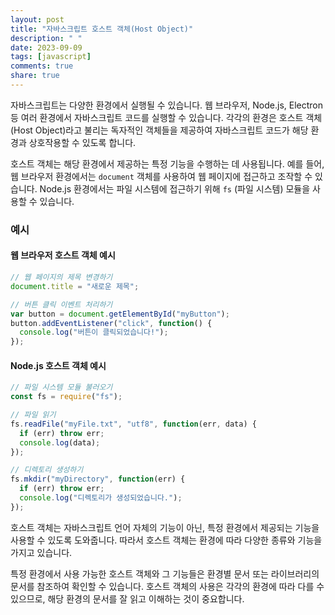 ```yaml
---
layout: post
title: "자바스크립트 호스트 객체(Host Object)"
description: " "
date: 2023-09-09
tags: [javascript]
comments: true
share: true
---
```


자바스크립트는 다양한 환경에서 실행될 수 있습니다. 웹 브라우저, Node.js, Electron 등 여러 환경에서 자바스크립트 코드를 실행할 수 있습니다. 각각의 환경은 호스트 객체(Host Object)라고 불리는 독자적인 객체들을 제공하여 자바스크립트 코드가 해당 환경과 상호작용할 수 있도록 합니다.

호스트 객체는 해당 환경에서 제공하는 특정 기능을 수행하는 데 사용됩니다. 예를 들어, 웹 브라우저 환경에서는 `document` 객체를 사용하여 웹 페이지에 접근하고 조작할 수 있습니다. Node.js 환경에서는 파일 시스템에 접근하기 위해 `fs` (파일 시스템) 모듈을 사용할 수 있습니다.

### 예시

#### 웹 브라우저 호스트 객체 예시

```javascript
// 웹 페이지의 제목 변경하기
document.title = "새로운 제목";

// 버튼 클릭 이벤트 처리하기
var button = document.getElementById("myButton");
button.addEventListener("click", function() {
  console.log("버튼이 클릭되었습니다!");
});
```

#### Node.js 호스트 객체 예시

```javascript
// 파일 시스템 모듈 불러오기
const fs = require("fs");

// 파일 읽기
fs.readFile("myFile.txt", "utf8", function(err, data) {
  if (err) throw err;
  console.log(data);
});

// 디렉토리 생성하기
fs.mkdir("myDirectory", function(err) {
  if (err) throw err;
  console.log("디렉토리가 생성되었습니다.");
});
```

호스트 객체는 자바스크립트 언어 자체의 기능이 아닌, 특정 환경에서 제공되는 기능을 사용할 수 있도록 도와줍니다. 따라서 호스트 객체는 환경에 따라 다양한 종류와 기능을 가지고 있습니다.

특정 환경에서 사용 가능한 호스트 객체와 그 기능들은 환경별 문서 또는 라이브러리의 문서를 참조하여 확인할 수 있습니다. 호스트 객체의 사용은 각각의 환경에 따라 다를 수 있으므로, 해당 환경의 문서를 잘 읽고 이해하는 것이 중요합니다.